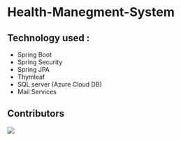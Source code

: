 # Health-Manegment-System

## Technology used : 
- Spring Boot
- Spring Security
- Spring JPA
- Thymleaf
- SQL server (Azure Cloud DB)
- Mail Services

## Contributors
<a href="https://github.com/Akash-Tandale001/Health-Manegment-System">
  <img src="https://contrib.rocks/image?repo=Akash-Tandale001/Health-Manegment-System" />
</a>
